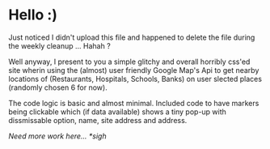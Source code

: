 # Hello :)

Just noticed I didn't upload this file and happened to delete the file during the weekly cleanup ... Hahah ?

Well anyway, I present to you a simple glitchy and overall horribly css'ed site wherin using the (almost) user friendly Google Map's Api to get nearby locations of (Restaurants, Hospitals, Schools, Banks) on user slected places (randomly chosen 6 for now).

The code logic is basic and almost minimal. Included code to have markers being clickable which (if data available) shows a tiny pop-up with dissmissable option, name, site address and address.

_Need more work here... *sigh_
